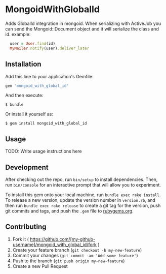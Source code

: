 # MongoidWithGlobalId

Adds GlobalId integration in mongoid.
When serializing with ActiveJob you can send the Mongoid::Document object and it will serialize the class and id.
example:

```ruby
  user = User.find(id)
  MyMailer.notify(user).deliver_later
```

## Installation

Add this line to your application's Gemfile:

```ruby
gem 'mongoid_with_global_id'
```

And then execute:

    $ bundle

Or install it yourself as:

    $ gem install mongoid_with_global_id

## Usage

TODO: Write usage instructions here

## Development

After checking out the repo, run `bin/setup` to install dependencies. Then, run `bin/console` for an interactive prompt that will allow you to experiment.

To install this gem onto your local machine, run `bundle exec rake install`. To release a new version, update the version number in `version.rb`, and then run `bundle exec rake release` to create a git tag for the version, push git commits and tags, and push the `.gem` file to [rubygems.org](https://rubygems.org).

## Contributing

1. Fork it ( https://github.com/[my-github-username]/mongoid_with_global_id/fork )
2. Create your feature branch (`git checkout -b my-new-feature`)
3. Commit your changes (`git commit -am 'Add some feature'`)
4. Push to the branch (`git push origin my-new-feature`)
5. Create a new Pull Request
